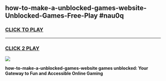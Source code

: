 
## how-to-make-a-unblocked-games-website-Unblocked-Games-Free-Play #nau0q
<h3>
<a href="https://us.freeplayer.one?title=how-to-make-a-unblocked-games-website&ref=9M">CLICK TO PLAY</a></h3>
<hr>

<h3>
<a href="https://us.freeplayer.one?title=how-to-make-a-unblocked-games-website&ref=9M">CLICK 2 PLAY</a>
  
</h3>

<a href="https://us.freeplayer.one?title=how-to-make-a-unblocked-games-website&ref=9M"><img src="https://clearcache.store/games.png"></a>


**how-to-make-a-unblocked-games-website games unblocked: Your Gateway to Fun and Accessible Online Gaming**
